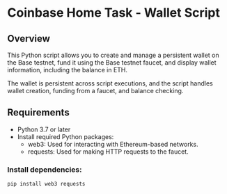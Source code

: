 # Coinbase Home Task - Wallet Script

## Overview

This Python script allows you to create and manage a persistent wallet on the Base testnet, fund it using the Base testnet faucet, and display wallet information, including the balance in ETH.

The wallet is persistent across script executions, and the script handles wallet creation, funding from a faucet, and balance checking.

## Requirements

- Python 3.7 or later
- Install required Python packages:
  - web3: Used for interacting with Ethereum-based networks.
  - requests: Used for making HTTP requests to the faucet.

### Install dependencies:
```bash
pip install web3 requests